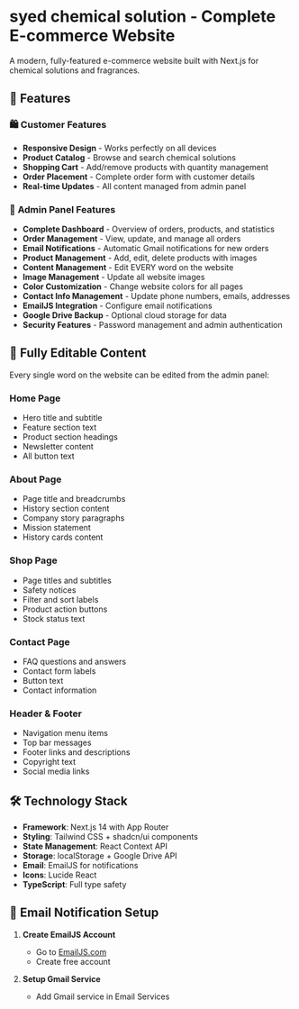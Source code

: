 # syed chemical solution - Complete E-commerce Website

A modern, fully-featured e-commerce website built with Next.js for chemical solutions and fragrances.

## 🚀 Features

### 🛍️ **Customer Features**
- **Responsive Design** - Works perfectly on all devices
- **Product Catalog** - Browse and search chemical solutions
- **Shopping Cart** - Add/remove products with quantity management
- **Order Placement** - Complete order form with customer details
- **Real-time Updates** - All content managed from admin panel

### 🔧 **Admin Panel Features**
- **Complete Dashboard** - Overview of orders, products, and statistics
- **Order Management** - View, update, and manage all orders
- **Email Notifications** - Automatic Gmail notifications for new orders
- **Product Management** - Add, edit, delete products with images
- **Content Management** - Edit EVERY word on the website
- **Image Management** - Update all website images
- **Color Customization** - Change website colors for all pages
- **Contact Info Management** - Update phone numbers, emails, addresses
- **EmailJS Integration** - Configure email notifications
- **Google Drive Backup** - Optional cloud storage for data
- **Security Features** - Password management and admin authentication

## 📱 **Fully Editable Content**

Every single word on the website can be edited from the admin panel:

### **Home Page**
- Hero title and subtitle
- Feature section text
- Product section headings
- Newsletter content
- All button text

### **About Page**
- Page title and breadcrumbs
- History section content
- Company story paragraphs
- Mission statement
- History cards content

### **Shop Page**
- Page titles and subtitles
- Safety notices
- Filter and sort labels
- Product action buttons
- Stock status text

### **Contact Page**
- FAQ questions and answers
- Contact form labels
- Button text
- Contact information

### **Header & Footer**
- Navigation menu items
- Top bar messages
- Footer links and descriptions
- Copyright text
- Social media links

## 🛠️ **Technology Stack**

- **Framework**: Next.js 14 with App Router
- **Styling**: Tailwind CSS + shadcn/ui components
- **State Management**: React Context API
- **Storage**: localStorage + Google Drive API
- **Email**: EmailJS for notifications
- **Icons**: Lucide React
- **TypeScript**: Full type safety

## 📧 **Email Notification Setup**

1. **Create EmailJS Account**
   - Go to [EmailJS.com](https://www.emailjs.com/)
   - Create free account

2. **Setup Gmail Service**
   - Add Gmail service in Email Services
